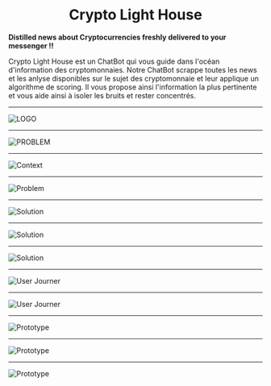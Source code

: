 <h1 align ="center"> Crypto Light House </h1>
<strong> Distilled news about Cryptocurrencies freshly delivered to your messenger !!</strong>

Crypto Light House est un ChatBot qui vous guide dans l'océan d'information des cryptomonnaies.
Notre ChatBot scrappe toutes les news et les anlyse disponibles sur le sujet des cryptomonnaie et leur applique un algorithme de scoring.
Il vous propose ainsi l'information la plus pertinente et vous aide ainsi à isoler les bruits et rester concentrés.

---
![LOGO](https://i.imgur.com/SLVUdpq.png)

---
![PROBLEM](https://i.imgur.com/m1JtR1a.png)

---
![Context](https://i.imgur.com/qwmjoYG.png)

---
![Problem](https://i.imgur.com/oq81bzz.png)

---
![Solution](https://i.imgur.com/v08Xqj4.png)

---
![Solution](https://i.imgur.com/SkrJd9d.png)

---
![Solution](https://i.imgur.com/cwlUFeE.png)

---
![User Journer](https://i.imgur.com/0gHkVqX.png)

---
![User Journer](https://i.imgur.com/F8KZrGs.png)

---
![Prototype](https://i.imgur.com/74BRvDg.png)

---
![Prototype](https://i.imgur.com/jLD68tz.png)

---
![Prototype](https://i.imgur.com/kN91KwH.png)
